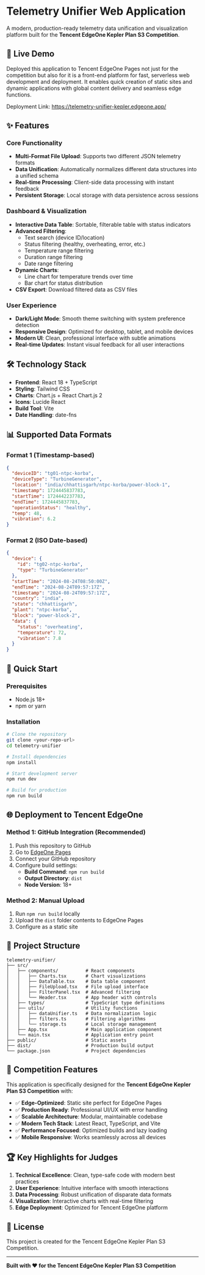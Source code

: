 # Telemetry Unifier Web Application

A modern, production-ready telemetry data unification and visualization platform built for the **Tencent EdgeOne Kepler Plan S3 Competition**.

## 🚀 Live Demo

Deployed this application to Tencent EdgeOne Pages not just for the competition but also for it is a front-end platform for fast, serverless web development and deployment. It enables quick creation of static sites and dynamic applications with global content delivery and seamless edge functions.

Deployment Link: https://telemetry-unifier-kepler.edgeone.app/


## ✨ Features

### Core Functionality
- **Multi-Format File Upload**: Supports two different JSON telemetry formats
- **Data Unification**: Automatically normalizes different data structures into a unified schema
- **Real-time Processing**: Client-side data processing with instant feedback
- **Persistent Storage**: Local storage with data persistence across sessions

### Dashboard & Visualization
- **Interactive Data Table**: Sortable, filterable table with status indicators
- **Advanced Filtering**: 
  - Text search (device ID/location)
  - Status filtering (healthy, overheating, error, etc.)
  - Temperature range filtering
  - Duration range filtering
  - Date range filtering
- **Dynamic Charts**: 
  - Line chart for temperature trends over time
  - Bar chart for status distribution
- **CSV Export**: Download filtered data as CSV files

### User Experience
- **Dark/Light Mode**: Smooth theme switching with system preference detection
- **Responsive Design**: Optimized for desktop, tablet, and mobile devices
- **Modern UI**: Clean, professional interface with subtle animations
- **Real-time Updates**: Instant visual feedback for all user interactions

## 🛠️ Technology Stack

- **Frontend**: React 18 + TypeScript
- **Styling**: Tailwind CSS
- **Charts**: Chart.js + React Chart.js 2
- **Icons**: Lucide React
- **Build Tool**: Vite
- **Date Handling**: date-fns

## 📊 Supported Data Formats

### Format 1 (Timestamp-based)
```json
{
  "deviceID": "tg01-ntpc-korba",
  "deviceType": "TurbineGenerator",
  "location": "india/chhattisgarh/ntpc-korba/power-block-1",
  "timestamp": 1724445837783,
  "startTime": 1724442237783,
  "endTime": 1724445837783,
  "operationStatus": "healthy",
  "temp": 48,
  "vibration": 6.2
}
```

### Format 2 (ISO Date-based)
```json
{
  "device": {
    "id": "tg02-ntpc-korba",
    "type": "TurbineGenerator"
  },
  "startTime": "2024-08-24T08:50:00Z",
  "endTime": "2024-08-24T09:57:17Z",
  "timestamp": "2024-08-24T09:57:17Z",
  "country": "india",
  "state": "chhattisgarh",
  "plant": "ntpc-korba",
  "block": "power-block-2",
  "data": {
    "status": "overheating",
    "temperature": 72,
    "vibration": 7.8
  }
}
```

## 🚀 Quick Start

### Prerequisites
- Node.js 18+ 
- npm or yarn

### Installation
```bash
# Clone the repository
git clone <your-repo-url>
cd telemetry-unifier

# Install dependencies
npm install

# Start development server
npm run dev

# Build for production
npm run build
```

## 🌐 Deployment to Tencent EdgeOne

### Method 1: GitHub Integration (Recommended)
1. Push this repository to GitHub
2. Go to [EdgeOne Pages](https://edgeone.ai/)
3. Connect your GitHub repository
4. Configure build settings:
   - **Build Command**: `npm run build`
   - **Output Directory**: `dist`
   - **Node Version**: 18+

### Method 2: Manual Upload
1. Run `npm run build` locally
2. Upload the `dist` folder contents to EdgeOne Pages
3. Configure as a static site

## 📁 Project Structure

```
telemetry-unifier/
├── src/
│   ├── components/          # React components
│   │   ├── Charts.tsx       # Chart visualizations
│   │   ├── DataTable.tsx    # Data table component
│   │   ├── FileUpload.tsx   # File upload interface
│   │   ├── FilterPanel.tsx  # Advanced filtering
│   │   └── Header.tsx       # App header with controls
│   ├── types/               # TypeScript type definitions
│   ├── utils/               # Utility functions
│   │   ├── dataUnifier.ts   # Data normalization logic
│   │   ├── filters.ts       # Filtering algorithms
│   │   └── storage.ts       # Local storage management
│   ├── App.tsx              # Main application component
│   └── main.tsx             # Application entry point
├── public/                  # Static assets
├── dist/                    # Production build output
└── package.json             # Project dependencies
```

## 🎯 Competition Features

This application is specifically designed for the **Tencent EdgeOne Kepler Plan S3 Competition** with:

- ✅ **Edge-Optimized**: Static site perfect for EdgeOne Pages
- ✅ **Production Ready**: Professional UI/UX with error handling
- ✅ **Scalable Architecture**: Modular, maintainable codebase
- ✅ **Modern Tech Stack**: Latest React, TypeScript, and Vite
- ✅ **Performance Focused**: Optimized builds and lazy loading
- ✅ **Mobile Responsive**: Works seamlessly across all devices

## 🏆 Key Highlights for Judges

1. **Technical Excellence**: Clean, type-safe code with modern best practices
2. **User Experience**: Intuitive interface with smooth interactions
3. **Data Processing**: Robust unification of disparate data formats
4. **Visualization**: Interactive charts with real-time filtering
5. **Edge Deployment**: Optimized for Tencent EdgeOne platform

## 📝 License

This project is created for the Tencent EdgeOne Kepler Plan S3 Competition.

---

**Built with ❤️ for the Tencent EdgeOne Kepler Plan S3 Competition**
